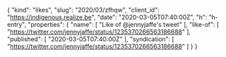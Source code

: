 {
  "kind": "likes",
  "slug": "2020/03/zfhqw",
  "client_id": "https://indigenous.realize.be",
  "date": "2020-03-05T07:40:00Z",
  "h": "h-entry",
  "properties": {
    "name": [
      "Like of @jennyjaffe's tweet"
    ],
    "like-of": [
      "https://twitter.com/jennyjaffe/status/1235370266563186688"
    ],
    "published": [
      "2020-03-05T07:40:00Z"
    ],
    "syndication": [
      "https://twitter.com/jennyjaffe/status/1235370266563186688"
    ]
  }
}
